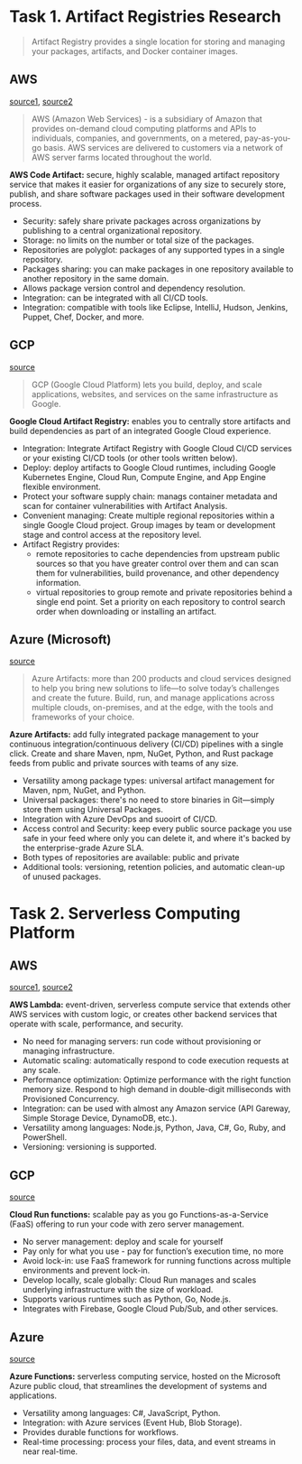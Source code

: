 # Task 1. Artifact Registries Research

> Artifact Registry provides a single location for storing and managing your packages, artifacts, and Docker container images.

## AWS

[source1](https://dzone.com/articles/what-is-aws-codeartifact), [source2](https://docs.aws.amazon.com/codeartifact/latest/ug/welcome.html)

> AWS (Amazon Web Services) - is a subsidiary of Amazon that provides on-demand cloud computing platforms and APIs to individuals, companies, and governments, on a metered, pay-as-you-go basis. AWS services are delivered to customers via a network of AWS server farms located throughout the world.

**AWS Code Artifact:** secure, highly scalable, managed artifact repository service that makes it easier for organizations of any size to securely store, publish, and share software packages used in their software development process.

- Security: safely share private packages across organizations by publishing to a central organizational repository.
- Storage: no limits on the number or total size of the packages.
- Repositories are polyglot: packages of any supported types in a single repository.
- Packages sharing: you can make packages in one repository available to another repository in the same domain.
- Allows package version control and dependency resolution.
- Integration: can be integrated with all CI/CD tools.
- Integration: compatible with tools like Eclipse, IntelliJ, Hudson, Jenkins, Puppet, Chef, Docker, and more.

## GCP

[source](https://cloud.google.com/artifact-registry/docs/overview#:~:text=Artifact%20Registry%20provides%20a%20single,Store%20artifacts%20from%20Cloud%20Build.)

> GCP (Google Cloud Platform) lets you build, deploy, and scale applications, websites, and services on the same infrastructure as Google.


**Google Cloud Artifact Registry:** enables you to centrally store artifacts and build dependencies as part of an integrated Google Cloud experience.

- Integration: Integrate Artifact Registry with Google Cloud CI/CD services or your existing CI/CD tools (or other tools written below).
- Deploy: deploy artifacts to Google Cloud runtimes, including Google Kubernetes Engine, Cloud Run, Compute Engine, and App Engine flexible environment.
- Protect your software supply chain: manags container metadata and scan for container vulnerabilities with Artifact Analysis.
- Convenient managing: Create multiple regional repositories within a single Google Cloud project. Group images by team or development stage and control access at the repository level.
- Artifact Registry provides:
    -  remote repositories to cache dependencies from upstream public sources so that you have greater control over them and can scan them for vulnerabilities, build provenance, and other dependency information.
    - virtual repositories to group remote and private repositories behind a single end point. Set a priority on each repository to control search order when downloading or installing an artifact.


## Azure (Microsoft)

[source](https://azure.microsoft.com/en-us/resources/cloud-computing-dictionary/what-is-azure)

> Azure Artifacts: more than 200 products and cloud services designed to help you bring new solutions to life—to solve today’s challenges and create the future. Build, run, and manage applications across multiple clouds, on-premises, and at the edge, with the tools and frameworks of your choice.

**Azure Artifacts:** add fully integrated package management to your continuous integration/continuous delivery (CI/CD) pipelines with a single click. Create and share Maven, npm, NuGet, Python, and Rust package feeds from public and private sources with teams of any size.

- Versatility among package types: universal artifact management for Maven, npm, NuGet, and Python.
- Universal packages: there's no need to store binaries in Git—simply store them using Universal Packages.
- Integration with Azure DevOps and suooirt of CI/CD.
- Access control and Security: keep every public source package you use safe in your feed where only you can delete it, and where it's backed by the enterprise-grade Azure SLA.
- Both types of repositories are available: public and private
- Additional tools: versioning, retention policies, and automatic clean-up of unused packages.


# Task 2. Serverless Computing Platform

## AWS

[source1](https://aws.amazon.com/lambda/), [source2](https://docs.aws.amazon.com/whitepapers/latest/security-overview-aws-lambda/security-overview-aws-lambda.html)

**AWS Lambda:** event-driven, serverless compute service that extends other AWS services with custom logic, or creates other backend services that operate with scale, performance, and security.

- No need for managing servers: run code without provisioning or managing infrastructure.
- Automatic scaling: automatically respond to code execution requests at any scale.
- Performance optimization: Optimize performance with the right function memory size. Respond to high demand in double-digit milliseconds with Provisioned Concurrency.
- Integration: can be used with almost any Amazon service (API Gareway, Simple Storage Device, DynamoDB, etc.).
- Versatility among languages: Node.js, Python, Java, C#, Go, Ruby, and PowerShell.
- Versioning: versioning is supported.


## GCP

[source](https://cloud.google.com/functions#all-features)

**Cloud Run functions:** scalable pay as you go Functions-as-a-Service (FaaS) offering to run your code with zero server management. 

- No server management: deploy and scale for yourself
- Pay only for what you use	- pay for function’s execution time, no more
- Avoid lock-in: use FaaS framework for running functions across multiple environments and prevent lock-in.
- Develop locally, scale globally: Cloud Run manages and scales underlying infrastructure with the size of workload.
- Supports various runtimes such as Python, Go, Node.js.
- Integrates with Firebase, Google Cloud Pub/Sub, and other services.


## Azure

[source](https://azure.microsoft.com/en-us/products/functions)

**Azure Functions:** serverless computing service, hosted on the Microsoft Azure public cloud, that streamlines the development of systems and applications.

- Versatility among languages: C#, JavaScript, Python.
- Integration: with Azure services (Event Hub, Blob Storage).
- Provides durable functions for workflows.
- Real-time processing: process your files, data, and event streams in near real-time.
